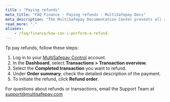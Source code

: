 ```yaml
---
title : "Paying refunds"
meta_title: "FAQ Finance - Paying refunds - MultiSafepay Docs"
meta_description: "The MultiSafepay Documentation Center presents all relevant information about our Plugins and API. You can also find support pages for payment methods, tools and general questions as well as the contact details of our Support and Integration Teams."
read_more: "."
aliases:
    - /faq/finance/how-can-i-perform-a-refund-
---
```

Tp pay refunds, follow these steps:

1. Log in to your [MultiSafepay Control](https://merchant.multisafepay.com) account.
2. In the **Dashboard**, select **Transactions > Transaction overview**.
3. Select the **Completed transaction** you want to refund.
4. Under **Order summary**, check the detailed description of the payment.
5. To initiate the refund, click **Refund order**. 

For questions about refunds or transactions, email the Support Team at <support@multisafepay.com>